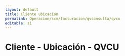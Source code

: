 ```yaml
---
layout: default
title: Cliente ubicación
permalink: Operacion/scm/facturacion/qvconsulta/qvcu
editable: si
---
```


# Cliente - Ubicación - QVCU
